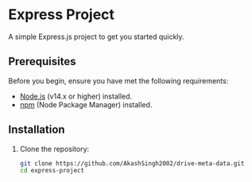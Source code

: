 # Express Project

A simple Express.js project to get you started quickly.

## Prerequisites

Before you begin, ensure you have met the following requirements:

- [Node.js](https://nodejs.org/) (v14.x or higher) installed.
- [npm](https://www.npmjs.com/) (Node Package Manager) installed.

## Installation

1. Clone the repository:

   ```bash
   git clone https://github.com/AkashSingh2002/drive-meta-data.git
   cd express-project
